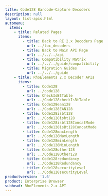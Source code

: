 ```yaml
---
title: Code128 Barcode-Capture Decoders
description: null
layout: list-apis.html
automenu:
  items:
    - title: Related Pages
      items:
        - title: Back to RE 2.x Decoders Page
          url: ../toc_decoders
        - title: Back to Main API Page
          url: ../../../api
        - title: Compatibility Matrix
          url: ../../../guide/compatibility
        - title: Migration Guides
          url: ../../../guide
    - title: RhoElements 2.x Decoder APIs
      items:
        - title: Code128
          url: ../code128
        - title: CheckIsBtTable
          url: ../Code128checkIsBtTable
        - title: Code128ean128
          url: ../Code128EAN128
        - title: Code128isbt128
          url: ../Code128isbt128
        - title: Code128isbt128ConcatMode
          url: ../code128isBt128ConcatMode
        - title: Code128maxLength
          url: ../Code128MaxLength
        - title: Code128minLength
          url: ../Code128MinLength
        - title: Code128other128
          url: ../Code128Other128
        - title: Code128redundancy
          url: ../Code128Redundancy
        - title: Code128securityLevel
          url: ../Code128securityLevel
productversion: '1.6'
product: Enterprise Browser
subhead: RhoElements 2.x API
---
```




